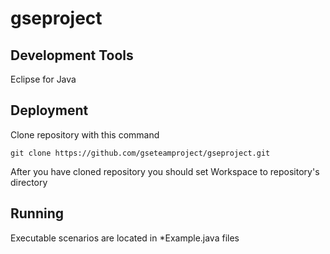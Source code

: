 # gseproject

## Development Tools

Eclipse for Java

## Deployment

Clone repository with this command

`git clone https://github.com/gseteamproject/gseproject.git`

After you have cloned repository you should set Workspace to repository's directory

## Running

Executable scenarios are located in *Example.java files
